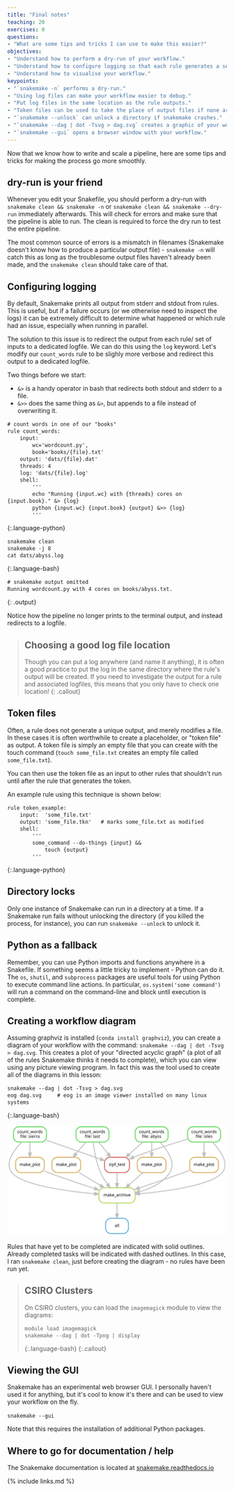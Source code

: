 ```yaml
---
title: "Final notes"
teaching: 20
exercises: 0
questions:
- "What are some tips and tricks I can use to make this easier?"
objectives:
- "Understand how to perform a dry-run of your workflow."
- "Understand how to configure logging so that each rule generates a separate log."
- "Understand how to visualise your workflow."
keypoints:
- "`snakemake -n` performs a dry-run."
- "Using log files can make your workflow easier to debug."
- "Put log files in the same location as the rule outputs."
- "Token files can be used to take the place of output files if none are created."
- "`snakemake --unlock` can unlock a directory if snakemake crashes."
- "`snakemake --dag | dot -Tsvg > dag.svg` creates a graphic of your workflow."
- "`snakemake --gui` opens a browser window with your workflow."
---
```


Now that we know how to write and scale a pipeline, here are some tips and
tricks for making the process go more smoothly.

## dry-run is your friend

Whenever you edit your Snakefile, you should perform a dry-run with
`snakemake clean && snakemake -n` or `snakemake clean && snakemake --dry-run`
immediately afterwards. This will check for errors and make sure that the
pipeline is able to run. The clean is required to force the dry run to test
the entire pipeline.

The most common source of errors is a mismatch in filenames (Snakemake
doesn't know how to produce a particular output file) - `snakemake -n` will
catch this as long as the troublesome output files haven't already been made,
and the `snakemake clean` should take care of that.

## Configuring logging

By default, Snakemake prints all output from stderr and stdout from rules.
This is useful, but if a failure occurs (or we otherwise need to inspect the
logs) it can be extremely difficult to determine what happened or which rule
had an issue, especially when running in parallel.

The solution to this issue is to redirect the output from each rule/ set of
inputs to a dedicated logfile. We can do this using the `log` keyword. Let's
modify our `count_words` rule to be slighly more verbose and redirect this
output to a dedicated logfile.

Two things before we start:

* `&>` is a handy operator in bash that redirects both stdout and stderr to a file.
* `&>>` does the same thing as `&>`, but appends to a file instead of overwriting it.

~~~
# count words in one of our "books"
rule count_words:
    input:
        wc='wordcount.py',
        book='books/{file}.txt'
    output: 'dats/{file}.dat'
    threads: 4
    log: 'dats/{file}.log'
    shell:
        '''
        echo "Running {input.wc} with {threads} cores on {input.book}." &> {log}
        python {input.wc} {input.book} {output} &>> {log}
        '''
~~~
{:.language-python}

~~~
snakemake clean
snakemake -j 8
cat dats/abyss.log
~~~
{:.language-bash}

~~~
# snakemake output omitted
Running wordcount.py with 4 cores on books/abyss.txt.
~~~
{: .output}

Notice how the pipeline no longer prints to the terminal output, and instead
redirects to a logfile.

> ## Choosing a good log file location
>
> Though you can put a log anywhere (and name it anything),
> it is often a good practice to put the log in the same directory
> where the rule's output will be created.
> If you need to investigate the output for a rule and associated logfiles,
> this means that you only have to check one location!
{: .callout}

## Token files

Often, a rule does not generate a unique output, and merely modifies a file.
In these cases it is often worthwhile to create a placeholder, or "token
file" as output. A token file is simply an empty file that you can create
with the touch command (`touch some_file.txt` creates an empty file called
`some_file.txt`).

You can then use the token file as an input to other rules that shouldn't run
until after the rule that generates the token.

An example rule using this technique is shown below:

~~~
rule token_example:
    input:  'some_file.txt'
    output: 'some_file.tkn'   # marks some_file.txt as modified
    shell:
        '''
        some_command --do-things {input} &&
            touch {output}
        '''
~~~
{:.language-python}

## Directory locks

Only one instance of Snakemake can run in a directory at a time. If a
Snakemake run fails without unlocking the directory (if you killed the
process, for instance), you can run `snakemake --unlock` to unlock it.

## Python as a fallback

Remember, you can use Python imports and functions anywhere in a Snakefile.
If something seems a little tricky to implement - Python can do it. The `os`,
`shutil`, and `subprocess` packages are useful tools for using Python to
execute command line actions. In particular, `os.system('some command')` will
run a command on the command-line and block until execution is complete.

## Creating a workflow diagram

Assuming graphviz is installed (`conda install graphviz`), you can create a
diagram of your workflow with the command: `snakemake --dag | dot -Tsvg >
dag.svg`. This creates a plot of your "directed acyclic graph" (a plot of all
of the rules Snakemake thinks it needs to complete), which you can view using
any picture viewing program. In fact this was the tool used to create all of
the diagrams in this lesson:

~~~
snakemake --dag | dot -Tsvg > dag.svg
eog dag.svg     # eog is an image viewer installed on many linux systems
~~~
{:.language-bash}

![Example DAG plot](../fig/06-final-dag.svg)

Rules that have yet to be completed are indicated with solid outlines.
Already completed tasks will be indicated with dashed outlines. In this case,
I ran `snakemake clean`, just before creating the diagram - no rules have
been run yet.

> ## CSIRO Clusters
>
> On CSIRO clusters, you can load the `imagemagick` module to view the
> diagrams:
> ~~~
> module load imagemagick
> snakemake --dag | dot -Tpng | display
> ~~~
> {:.language-bash}
{:.callout}

## Viewing the GUI

Snakemake has an experimental web browser GUI. I personally haven't used it
for anything, but it's cool to know it's there and can be used to view your
workflow on the fly.

`snakemake --gui`

Note that this requires the installation of additional Python packages.

## Where to go for documentation / help

The Snakemake documentation is located at
[snakemake.readthedocs.io](http://snakemake.readthedocs.io)

{% include links.md %}
